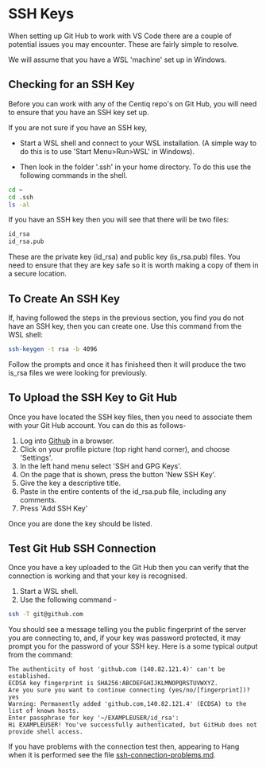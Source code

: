 # SSH Keys

When setting up Git Hub to work with VS Code there are a couple of potential issues you may encounter.  These are fairly simple to resolve.

We will assume that you have a WSL 'machine' set up in Windows.

## Checking for an SSH Key

Before you can work with any of the Centiq repo's on Git Hub, you will need to ensure that you have an SSH key set up.

If you are not sure if you have an SSH key,

- Start a WSL shell and connect to your WSL installation. (A simple way to do this is to use 'Start Menu>Run>WSL' in Windows).

- Then look in the folder '.ssh' in your home directory.  To do this use the following commands in the shell.

```bash
cd ~
cd .ssh
ls -al
```

If you have an SSH key then you will see that there will be two files:

```bash
id_rsa
id_rsa.pub
```

These are the private key (id_rsa) and public key (is_rsa.pub) files.  You need to ensure that they are key safe so it is worth making a copy of them in a secure location.

## To Create An SSH Key

If, having followed the steps in the previous section, you find you do not have an SSH key, then you can create one.
Use this command from the WSL shell:

```bash
ssh-keygen -t rsa -b 4096
```

Follow the prompts and once it has finisheed then it will produce the two is_rsa files we were looking for previously.

## To Upload the SSH Key to Git Hub

Once you have located the SSH key files, then you need to associate them with your Git Hub account.  You can do this as follows-

1. Log into [Github](http://github.com) in a browser.
2. Click on your profile picture (top right hand corner), and choose 'Settings'.
3. In the left hand menu select 'SSH and GPG Keys'.
4. On the page that is shown, press the button 'New SSH Key'.
5. Give the key a descriptive title.
6. Paste in the entire contents of the id_rsa.pub file, including any comments.
7. Press 'Add SSH Key'

Once you are done the key should be listed.

## Test Git Hub SSH Connection

Once you have a key uploaded to the Git Hub then you can verify that the connection is working and that your key is recognised.

1. Start a WSL shell.
2. Use the following command -

```bash
ssh -T git@github.com
```

You should see a message telling you the public fingerprint of the server you are connecting to, and, if your key was password protected, it may prompt you for the password of your SSH key.
Here is a some typical output from the command:

```text
The authenticity of host 'github.com (140.82.121.4)' can't be established.
ECDSA key fingerprint is SHA256:ABCDEFGHIJKLMNOPQRSTUVWXYZ.
Are you sure you want to continue connecting (yes/no/[fingerprint])? yes
Warning: Permanently added 'github.com,140.82.121.4' (ECDSA) to the list of known hosts.
Enter passphrase for key '~/EXAMPLEUSER/id_rsa':
Hi EXAMPLEUSER! You've successfully authenticated, but GitHub does not provide shell access.

```

If you have problems with the connection test then, appearing to Hang when it is performed see the file [ssh-connection-problems.md](ssh-connection-problems.md).
